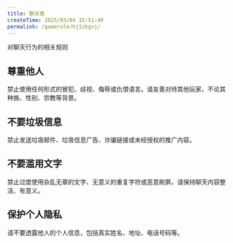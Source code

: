 ```yaml
---
title: 聊天类
createTime: 2025/03/04 15:51:40
permalink: /gamerule/hj1zbgvj/
---
```

对聊天行为的相关规则

## 尊重他人

禁止使用任何形式的冒犯、歧视、侮辱或仇恨语言。请友善对待其他玩家，不论其种族、性别、宗教等背景。

## 不要垃圾信息

禁止发送垃圾邮件、垃圾信息广告、诈骗链接或未经授权的推广内容。

## 不要滥用文字

禁止过度使用杂乱无章的文字、无意义的重复字符或恶意刷屏。请保持聊天内容整洁、有意义。

## 保护个人隐私

请不要透露他人的个人信息，包括真实姓名、地址、电话号码等。
